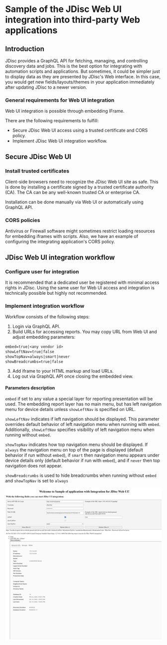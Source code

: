 # Sample of the JDisc Web UI integration into third-party Web applications

## Introduction

JDisc provides a GraphQL API for fetching, managing, and controlling discovery data and jobs.
This is the best option for integrating with automation scripts and applications. But sometimes, it could be simpler just to display data as they are presented by JDisc's Web interface.
In this case, you would get new fields/layouts/themes in your application immediately after updating JDisc to a newer version.


### General requirements for Web UI integration
Web UI integration is possible through embedding IFrame.

There are the following requirements to fulfill:
- Secure JDisc Web UI access using a trusted certificate and CORS policy.
- Implement JDisc Web UI integration workflow.

## Secure JDisc Web UI
### Install trusted certificates
Client-side browsers need to recognize the JDisc Web UI site as safe.
This is done by installing a certificate signed by a trusted certificate authority (CA).
The CA can be any well-known trusted CA or enterprise CA.

Installation can be done manually via Web UI or automatically using GraphQL API.

### CORS policies
Antivirus or Firewall software might sometimes restrict loading resources for embedding iframes with scripts.
Also, we have an example of configuring the integrating application's CORS policy.

## JDisc Web UI integration workflow
### Configure user for integration
It is recommended that a dedicated user be registered with minimal access rights in JDisc.
Using the same user for Web UI access and integration is technically possible but highly not recommended.

### Implement integration workflow
Workflow consists of the following steps:

1. Login via GraphQL API.
2. Build URLs for accessing reports. You may copy URL from Web UI and adjust embedding parameters:
```
embed=true|<any vendor id>
showLeftNav=true|false
showTopNav=always|smart|never
showBreadcrumbs=true|false
```
3. Add iframe to your HTML markup and load URLs.
4. Log out via GraphQL API once closing the embedded view.

#### Parameters description

`embed` if set to any value a special layer for reporting presentation will be used. 
The embedding report layer has no main menu, but has left navigation menu for device details unless `showLeftNav` is specified on URL.

`showLeftNav` indicates if left navigation should be displayed. This parameter overrides default behavior of left navigation menu when running with `embed`. 
Additionally, `showLeftNav` specifies visibility of left navigation menu when running without `embed`.  

`showTopNav` indicates how top navigation menu should be displayed. If `always` the navigation menu on top of the page is displayed (default behavior if run without `embed`),
if `smart` then navigation menu appears under device details only (default behavior if run with `embed`), and if `never` then top navigation does not appear.

`showBreadcrumbs` is used to hide breadcrumbs when running without `embed` and `showTopNav` is set to `always`

![illustration UI with embedded Web UI](images/04dca8cfa121.png "This is illustration UI with embedded Web UI")